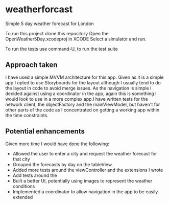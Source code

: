 # weatherforcast
Simple 5 day weather forecast for London

To run this project clone this repository 
Open the OpenWeather5Day.xcodeproj in XCODE
Select a simulator and run.

To run the tests use command-U, to run the test suite 


## Approach taken

I have used a simple MVVM architecture for this app. Given as it is a simple app I opted to use Storyboards for the layout although I usually tend to do the layout in code to avoid merge issues. 
As the navigation is simple I decided against using a coordinator in the app, again this is something I would look to use in a more complex app.I have written tests for the network client, the objectFactory and the mainViewModel, but haven't for other parts of the code as I concentrated on getting a working app within the time constraints.

## Potential enhancements

Given more time I would have done the following: 

* Allowed the user to enter a city and request the weather forecast for that city
* Grouped the forecasts by day on the tableView. 
* Added more tests around the viewController and the extensions I wrote
* Add tests around the 
* Built a better UI, potentially using images to represent the weather conditions
* Implemented a coordinator to allow navigation in the app to be easily extended



